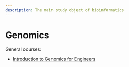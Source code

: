 ```yaml
---
description: The main study object of bioinformatics
---
```


# Genomics

General courses:

* [Introduction to Genomics for Engineers](https://learngenomics.dev/)
